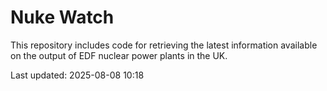 # Nuke Watch

This repository includes code for retrieving the latest information available on the output of EDF nuclear power plants in the UK.

Last updated: 2025-08-08 10:18